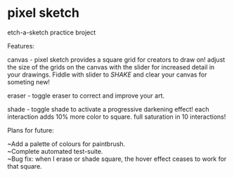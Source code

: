 # pixel sketch

etch-a-sketch practice broject

Features:  
  
canvas - pixel sketch provides a square grid for creators to draw on! adjust the size of the grids on the canvas with the slider for increased detail in your drawings. Fiddle with slider to *SHAKE* and clear your canvas for someting new!  
  
eraser - toggle eraser to correct and improve your art.  
  
shade - toggle shade to activate a progressive darkening effect! each interaction adds 10% more color to square. full saturation in 10 interactions!  
  
  
Plans for future:  
  
~Add a palette of colours for paintbrush.  
~Complete automated test-suite.  
~Bug fix: when I erase or shade square, the hover effect ceases to work for that square. 